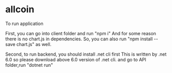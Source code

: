 # allcoin
To run application 

First, you can go into client folder and run "npm i" 
And for some reason there is no chart.js in dependencies.
So, you can also run "npm install --save chart.js" as well. 


Second, to run backend, you should install .net cli first 
This is written by .net 6.0 so please download above 6.0 version of .net cli. 
and go to API folder,run "dotnet run"
